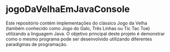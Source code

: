 # jogoDaVelhaEmJavaConsole
Este repositório contém implementações do clássico Jogo da Velha (também conhecido como Jogo do Galo, Três Linhas ou Tic Tac Toe) utilizando a linguagem Java. O objetivo principal deste projeto é demonstrar como o mesmo programa pode ser desenvolvido utilizando diferentes paradigmas de programação.
